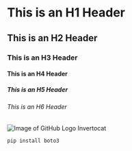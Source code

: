 # This is an H1 Header
## This is an H2 Header
### This is an H3 Header
#### This is an H4 Header
##### This is an H5 Header
###### This is an H6 Header
![Image of GitHub Logo Invertocat](https://github.githubassets.com/assets/GitHub-Mark-ea2971cee799.png)

``` python
pip install boto3
```
